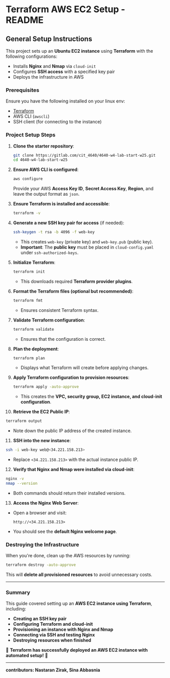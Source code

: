 # **Terraform AWS EC2 Setup - README**

## **General Setup Instructions**

This project sets up an **Ubuntu EC2 instance** using **Terraform** with the following configurations:
- Installs **Nginx** and **Nmap** via `cloud-init`
- Configures **SSH access** with a specified key pair
- Deploys the infrastructure in AWS

### **Prerequisites**
Ensure you have the following installed on your linux env:
- [Terraform](https://developer.hashicorp.com/terraform/downloads)
- AWS CLI (`awscli`)
- SSH client (for connecting to the instance)

### **Project Setup Steps**
1. **Clone the starter repository**:
   ```bash
   git clone https://gitlab.com/cit_4640/4640-w4-lab-start-w25.git
   cd 4640-w4-lab-start-w25
   ```
2. **Ensure AWS CLI is configured**:
   ```bash
   aws configure
   ```
   Provide your AWS **Access Key ID**, **Secret Access Key**, **Region**, and leave the output format as `json`.

3. **Ensure Terraform is installed and accessible**:
   ```bash
   terraform -v
   ```

4. **Generate a new SSH key pair for access** (if needed):
   ```bash
   ssh-keygen -t rsa -b 4096 -f web-key
   ```
   - This creates `web-key` (private key) and `web-key.pub` (public key).
   - **Important**: The **public key** must be placed in `cloud-config.yaml` under `ssh-authorized-keys`.

5. **Initialize Terraform**:
   ```bash
   terraform init
   ```
   - This downloads required **Terraform provider plugins**.

6. **Format the Terraform files (optional but recommended)**:
   ```bash
   terraform fmt
   ```
   - Ensures consistent Terraform syntax.

7. **Validate Terraform configuration**:
   ```bash
   terraform validate
   ```
   - Ensures that the configuration is correct.

8. **Plan the deployment**:
   ```bash
   terraform plan
   ```
   - Displays what Terraform will create before applying changes.

9. **Apply Terraform configuration to provision resources**:
   ```bash
   terraform apply -auto-approve
   ```
   - This creates the **VPC, security group, EC2 instance, and cloud-init configuration**.

10. **Retrieve the EC2 Public IP**:
   ```bash
   terraform output
   ```
   - Note down the public IP address of the created instance.

11. **SSH into the new instance**:
   ```bash
   ssh -i web-key web@<34.221.158.213>
   ```
   - Replace `<34.221.158.213>` with the actual instance public IP.

12. **Verify that Nginx and Nmap were installed via cloud-init**:
   ```bash
   nginx -v
   nmap --version
   ```
   - Both commands should return their installed versions.

13. **Access the Nginx Web Server**:
   - Open a browser and visit:
     ```
     http://<34.221.158.213>
     ```
   - You should see the **default Nginx welcome page**.

### **Destroying the Infrastructure**
When you're done, clean up the AWS resources by running:
```bash
terraform destroy -auto-approve
```
This will **delete all provisioned resources** to avoid unnecessary costs.

---
### **Summary**
This guide covered setting up an **AWS EC2 instance using Terraform**, including:
- **Creating an SSH key pair**
- **Configuring Terraform and cloud-init**
- **Provisioning an instance with Nginx and Nmap**
- **Connecting via SSH and testing Nginx**
- **Destroying resources when finished**

🚀 **Terraform has successfully deployed an AWS EC2 instance with automated setup!** 🎉

---

**contributors: Nastaran Zirak, Sina Abbasnia**
